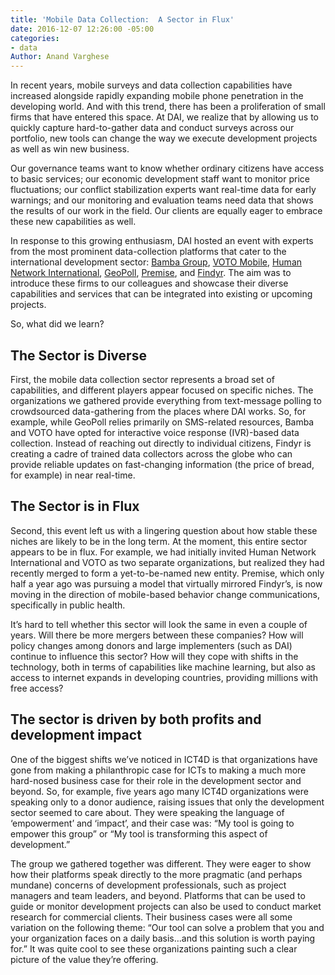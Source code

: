 ```yaml
---
title: 'Mobile Data Collection:  A Sector in Flux'
date: 2016-12-07 12:26:00 -05:00
categories:
- data
Author: Anand Varghese
---
```


In recent years, mobile surveys and data collection capabilities have increased alongside rapidly expanding mobile phone penetration in the developing world. And with this trend, there has been a proliferation of small firms that have entered this space. At DAI, we realize that by allowing us to quickly capture hard-to-gather data and conduct surveys across our portfolio, new tools can change the way we execute development projects as well as win new business.
 
Our governance teams want to know whether ordinary citizens have access to basic services; our economic development staff want to monitor price fluctuations; our conflict stabilization experts want real-time data for early warnings; and our monitoring and evaluation teams need data that shows the results of our work in the field. Our clients are equally eager to embrace these new capabilities as well. 

In response to this growing enthusiasm, DAI hosted an event with experts from the most prominent data-collection platforms that cater to the international development sector: [Bamba Group](http://bambagroup.com/homepageV2.php), [VOTO Mobile](https://votomobile.org/), [Human Network International](http://hni.org/), [GeoPoll](https://research.geopoll.com/), [Premise](https://www.premise.com/), and [Findyr](https://www.findyr.com/). The aim was to introduce these firms to our colleagues and showcase their diverse capabilities and services that can be integrated into existing or upcoming projects. 

So, what did we learn?

## The Sector is Diverse

First, the mobile data collection sector represents a broad set of capabilities, and different players appear focused on specific niches. The organizations we gathered provide everything from text-message polling to crowdsourced data-gathering from the places where DAI works. So, for example, while GeoPoll relies primarily on SMS-related resources, Bamba and VOTO have opted for interactive voice response (IVR)-based data collection. Instead of reaching out directly to individual citizens, Findyr is creating a cadre of trained data collectors across the globe who can provide reliable updates on fast-changing information (the price of bread, for example) in near real-time. 

## The Sector is in Flux

Second, this event left us with a lingering question about how stable these niches are likely to be in the long term. At the moment, this entire sector appears to be in flux. For example, we had initially invited Human Network International and VOTO as two separate organizations, but realized they had recently merged to form a yet-to-be-named new entity. Premise, which only half a year ago was pursuing a model that virtually mirrored Findyr’s, is now moving in the direction of mobile-based behavior change communications, specifically in public health.
 
It’s hard to tell whether this sector will look the same in even a couple of years. Will there be more mergers between these companies? How will policy changes among donors and large implementers (such as DAI) continue to influence this sector? How will they cope with shifts in the technology, both in terms of capabilities like machine learning, but also as access to internet expands in developing countries, providing millions with free access?

## The sector is driven by both profits and development impact

One of the biggest shifts we’ve noticed in ICT4D is that organizations have gone from making a philanthropic case for ICTs to making a much more hard-nosed business case for their role in the development sector and beyond. So, for example, five years ago many ICT4D organizations were speaking only to a donor audience, raising issues that only the development sector seemed to care about. They were speaking the language of ‘empowerment’ and ‘impact’, and their case was: “My tool is going to empower this group” or “My tool is transforming this aspect of development.” 

The group we gathered together was different. They were eager to show how their platforms speak directly to the more pragmatic (and perhaps mundane) concerns of development professionals, such as project managers and team leaders, and beyond. Platforms that can be used to guide or monitor development projects can also be used to conduct market research for commercial clients. Their business cases were all some variation on the following theme: “Our tool can solve a problem that you and your organization faces on a daily basis…and this solution is worth paying for.” It was quite cool to see these organizations painting such a clear picture of the value they’re offering.

